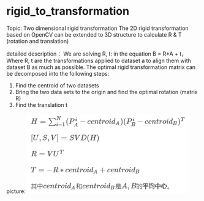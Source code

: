 # rigid_to_transformation
Topic:
Two dimensional rigid transformation
The 2D rigid transformation based on OpenCV can be extended to 3D structure to calculate R &amp; T (rotation and translation)

detailed description：
We are solving R, t: in the equation
B = R*A + t，
Where R, t are the transformations applied to dataset a to align them with dataset B as much as possible. The optimal rigid transformation matrix can be decomposed into the following steps:
1. Find the centroid of two datasets
2. Bring the two data sets to the origin and find the optimal rotation (matrix R)
3. Find the translation t

picture:
![image](https://github.com/DanielWell/rigid_to_transformation/blob/main/pic.jpg)
